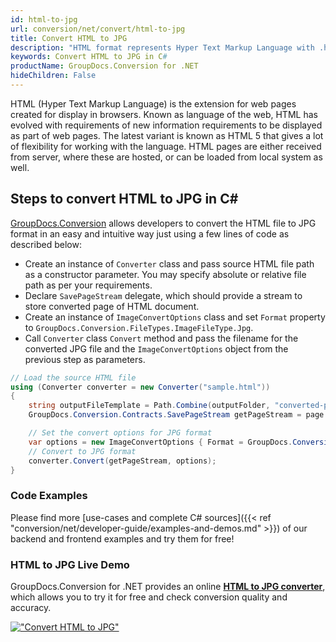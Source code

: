 ```yaml
---
id: html-to-jpg
url: conversion/net/convert/html-to-jpg
title: Convert HTML to JPG
description: "HTML format represents Hyper Text Markup Language with .html extension. Learn how to convert HTML to JPG file programmatically in C# language using GroupDocs.Conversion for .NET library."
keywords: Convert HTML to JPG in C#
productName: GroupDocs.Conversion for .NET
hideChildren: False
---
```


HTML (Hyper Text Markup Language) is the extension for web pages created for display in browsers. Known as language of the web, HTML has evolved with requirements of new information requirements to be displayed as part of web pages. The latest variant is known as HTML 5 that gives a lot of flexibility for working with the language. HTML pages are either received from server, where these are hosted, or can be loaded from local system as well.

## Steps to convert HTML to JPG in C#

[GroupDocs.Conversion](https://products.groupdocs.com/conversion/net) allows developers to convert the HTML file to JPG format in an easy and intuitive way just using a few lines of code as described below:

* Create an instance of `Converter` class and pass source HTML file path as a constructor parameter. You may specify absolute or relative file path as per your requirements. 
* Declare `SavePageStream` delegate, which should provide a stream to store converted page of HTML document.
* Create an instance of `ImageConvertOptions` class and set `Format` property to `GroupDocs.Conversion.FileTypes.ImageFileType.Jpg`.
* Call `Converter` class `Convert` method and pass the filename for the converted JPG file and the `ImageConvertOptions` object from the previous step as parameters.

```csharp
// Load the source HTML file
using (Converter converter = new Converter("sample.html"))
{
    string outputFileTemplate = Path.Combine(outputFolder, "converted-page-{0}.jpg");
    GroupDocs.Conversion.Contracts.SavePageStream getPageStream = page => new FileStream(string.Format(outputFileTemplate, page), FileMode.Create);

    // Set the convert options for JPG format
    var options = new ImageConvertOptions { Format = GroupDocs.Conversion.FileTypes.ImageFileType.Jpg };   
    // Convert to JPG format
    converter.Convert(getPageStream, options);
}
```

### Code Examples

Please find more [use-cases and complete C# sources]({{< ref "conversion/net/developer-guide/examples-and-demos.md" >}}) of our backend and frontend examples and try them for free!

### HTML to JPG Live Demo

GroupDocs.Conversion for .NET provides an online [**HTML to JPG converter**](https://products.groupdocs.app/conversion/html-to-jpg), which allows you to try it for free and check conversion quality and accuracy.

[!["Convert HTML to JPG"](conversion/net/images/convert-to-jpg/convert-html-to-jpg.png)](https://products.groupdocs.app/conversion/html-to-jpg)